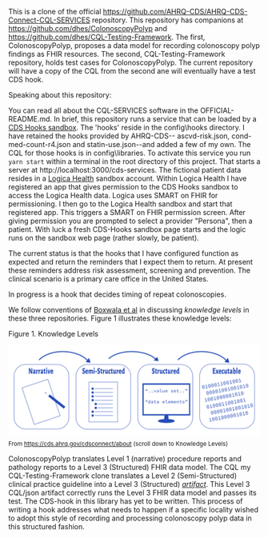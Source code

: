 This is a clone of the official https://github.com/AHRQ-CDS/AHRQ-CDS-Connect-CQL-SERVICES repository. This repository has companions at https://github.com/dhes/ColonoscopyPolyp and https://github.com/dhes/CQL-Testing-Framework. The first, ColonoscopyPolyp, proposes a data model for recording colonoscopy polyp findings as FHIR resources. The second, CQL-Testing-Framework repository, holds test cases for ColonoscopyPolyp. The current repository will have a copy of the CQL from the second ane will eventually have a test CDS hook. 

Speaking about this repository: 

You can read all about the CQL-SERVICES software in the OFFICIAL-README.md. In brief, this repository runs a service that can be loaded by a [CDS Hooks sandbox](https://sandbox.cds-hooks.org/). The 'hooks' reside in the config\hooks directory. I have retained the hooks provided by AHRQ-CDS-- ascvd-risk.json, cond-med-count-r4.json and statin-use.json--and added a few of my own. The CQL for those hooks is in config\libraries. To activate this service you run `yarn start` within a terminal in the root directory of this project. That starts a server at http://localhost:3000/cds-services. The fictional patient data resides in a [Logica Health](https://sandbox.logicahealth.org) sandbox account. Within Logica Health I have registered an app that gives permission to the CDS Hooks sandbox to access the Logica Health data. Logica uses SMART on FHIR for permissioning. I then go to the Logica Health sandbox and start that registered app. This triggers a SMART on FHIR permission screen. After giving permission you are prompted to select a provider "Persona", then a patient. With luck a fresh CDS-Hooks sandbox page starts and the logic runs on the sandbox web page (rather slowly, be patient). 

The current status is that the hooks that I have configured function as expected and return the reminders that I expect them to return. At present these reminders address risk assessment, screening and prevention. The clinical scenario is a primary care office in the United States. 

In progress is a hook that decides timing of repeat colonoscopies. 

We follow conventions of [Boxwala et al](https://academic.oup.com/jamia/article/18/Supplement_1/i132/797073?login=false) in discussing _knowledge levels_ in these three repositories. Figure 1 illustrates these knowledge levels: 

Figure 1. Knowledge Levels


![Knowledge Levels](/images/KnowledgeLevels.png)
<sub>From https://cds.ahrq.gov/cdsconnect/about (scroll down to Knowledge Levels)</sub>

ColonoscopyPolyp translates Level 1 (narrative) procedure reports and pathology reports to a Level 3 (Structured) FHIR data model. The CQL my CQL-Testing-Framework clone translates a Level 2 (Semi-Structured) clinical practice guideline into a Level 3 (Structured) [_artifact_]([_artifacts_](https://artifacts.ai/what-is-an-artifact/)). This Level 3 CQL/json artifact correctly runs the Level 3 FHIR data model and passes its test. The CDS-hook in this library has yet to be written. This process of writing a hook addresses what needs to happen if a specific locality wished to adopt this style of recording and processing colonoscopy polyp data in this structured fashion. 
